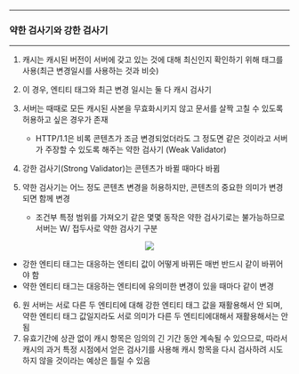-----
### 약한 검사기와 강한 검사기
-----
1. 캐시는 캐시된 버전이 서버에 갖고 있는 것에 대해 최신인지 확인하기 위해 태그를 사용(최근 변경일시를 사용하는 것과 비슷)
2. 이 경우, 엔티티 태그와 최근 변경 일시는 둘 다 캐시 검사기
3. 서버는 때때로 모든 캐시된 사본을 무효화시키지 않고 문서를 살짝 고칠 수 있도록 허용하고 싶은 경우가 존재
   - HTTP/1.1은 비록 콘텐츠가 조금 변경되었더라도 그 정도면 같은 것이라고 서버가 주장할 수 있도록 해주는 약한 검사기 (Weak Validator)
  
4. 강한 검사기(Strong Validator)는 콘텐츠가 바뀔 때마다 바뀜
5. 약한 검사기는 어느 정도 콘텐츠 변경을 허용하지만, 콘텐츠의 중요한 의미가 변경되면 함께 변경
   - 조건부 특정 범위를 가져오기 같은 몇몇 동작은 약한 검사기로는 불가능하므로 서버는 W/ 접두사로 약한 검사기 구분
<div align="center">
<img src="https://github.com/user-attachments/assets/6f713e0c-7f25-424a-a226-8f4822d2b92a">
</div>

   - 강한 엔티티 태그는 대응하는 엔티티 값이 어떻게 바뀌든 매번 반드시 같이 바뀌어야 함
   - 약한 엔티티 태그는 대응하는 엔티티에 유의미한 변경이 있을 때마다 같이 변경

6. 원 서버는 서로 다른 두 엔티티에 대해 강한 엔티티 태그 값을 재활용해서 안 되며, 약한 엔티티 태그 값일지라도 서로 의미가 다른 두 엔티티에대해서 재활용해서는 안 됨
7. 유효기간에 상관 없이 캐시 항목은 임의의 긴 기간 동안 계속될 수 있으므로, 따라서 캐시의 과거 특정 시점에서 얻은 검사기를 사용해 캐시 항목을 다시 검사하려 시도하지 않을 것이라는 예상은 틀릴 수 있음

